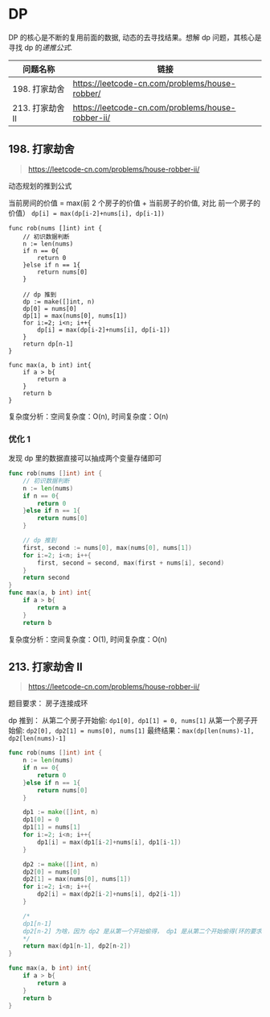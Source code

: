 # DP

DP 的核心是不断的复用前面的数据, 动态的去寻找结果。想解 dp 问题，其核心是寻找 dp 的*递推公式*.

| 问题名称         | 链接                                              |
| ---------------- | ------------------------------------------------- |
| 198. 打家劫舍    | https://leetcode-cn.com/problems/house-robber/    |
| 213. 打家劫舍 II | https://leetcode-cn.com/problems/house-robber-ii/ |

## 198. 打家劫舍

> https://leetcode-cn.com/problems/house-robber-ii/

动态规划的推到公式

当前房间的价值 = max(前 2 个房子的价值 + 当前房子的价值, 对比 前一个房子的价值）
`dp[i] = max(dp[i-2]+nums[i], dp[i-1])`

```golang
func rob(nums []int) int {
    // 初识数据判断
    n := len(nums)
    if n == 0{
        return 0
    }else if n == 1{
        return nums[0]
    }

    // dp 推到
    dp := make([]int, n)
    dp[0] = nums[0]
    dp[1] = max(nums[0], nums[1])
    for i:=2; i<n; i++{
        dp[i] = max(dp[i-2]+nums[i], dp[i-1])
    }
    return dp[n-1]
}

func max(a, b int) int{
    if a > b{
        return a
    }
    return b
}
```

复杂度分析：空间复杂度：O(n), 时间复杂度：O(n)

### 优化 1

发现 dp 里的数据直接可以抽成两个变量存储即可

```go
func rob(nums []int) int {
    // 初识数据判断
    n := len(nums)
    if n == 0{
        return 0
    }else if n == 1{
        return nums[0]
    }

    // dp 推到
    first, second := nums[0], max(nums[0], nums[1])
    for i:=2; i<n; i++{
        first, second = second, max(first + nums[i], second)
    }
    return second
}
func max(a, b int) int{
    if a > b{
        return a
    }
    return b
```

复杂度分析：空间复杂度：O(1), 时间复杂度：O(n)

## 213. 打家劫舍 II

> https://leetcode-cn.com/problems/house-robber-ii/

题目要求： 房子连接成环

dp 推到：
从第二个房子开始偷: `dp1[0], dp1[1] = 0, nums[1]`
从第一个房子开始偷: `dp2[0], dp2[1] = nums[0], nums[1]`
最终结果：`max(dp[len(nums)-1], dp2[len(nums)-1]`

```go
func rob(nums []int) int {
    n := len(nums)
    if n == 0{
        return 0
    }else if n == 1{
        return nums[0]
    }

    dp1 := make([]int, n)
    dp1[0] = 0
    dp1[1] = nums[1]
    for i:=2; i<n; i++{
        dp1[i] = max(dp1[i-2]+nums[i], dp1[i-1])
    }

    dp2 := make([]int, n)
    dp2[0] = nums[0]
    dp2[1] = max(nums[0], nums[1])
    for i:=2; i<n; i++{
        dp2[i] = max(dp2[i-2]+nums[i], dp2[i-1])
    }

    /*
    dp1[n-1]
    dp2[n-2] 为啥，因为 dp2 是从第一个开始偷得， dp1 是从第二个开始偷得(环的要求)
    */
    return max(dp1[n-1], dp2[n-2])
}

func max(a, b int) int{
    if a > b{
        return a
    }
    return b
}
```

